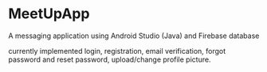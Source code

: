 # MeetUpApp
A messaging application using Android Studio (Java) and Firebase database

currently implemented login, registration, email verification, forgot password and reset password, upload/change profile picture.


